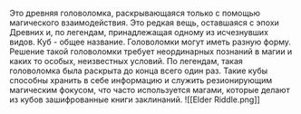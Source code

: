 
Это древняя головоломка, раскрывающаяся только с помощью магического взаимодействия. 
Это редкая вещь, оставшаяся с эпохи Древних и, по легендам, принадлежащая одному из исчезнувших видов. 
Куб - общее название. Головоломки могут иметь разную форму. 
Решение такой головоломки требует неординарных познаний в магии и каких то особых, неизвестных условий. По легендам, такая головоломка была раскрыта до конца всего один раз. 
Такие кубы способны хранить в себе информацию и служить резионирующим магическим фокусом, что часто используется магами, которые делают из кубов зашифрованные книги заклинаний.
![[Elder Riddle.png]]
